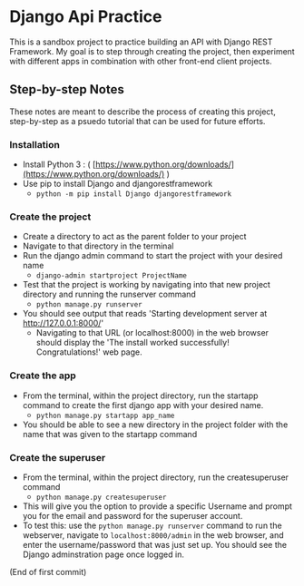 # Django Api Practice

This is a sandbox project to practice building an API with Django REST Framework. My goal is to step through creating the project, then experiment with different apps in combination with other front-end client projects.

## Step-by-step Notes

These notes are meant to describe the process of creating this project, step-by-step as a psuedo tutorial that can be used for future efforts.

### Installation

- Install Python 3 : ( [https://www.python.org/downloads/](https://www.python.org/downloads/) )
- Use pip to install Django and djangorestframework
  - ```python -m pip install Django djangorestframework```

### Create the project

- Create a directory to act as the parent folder to your project
- Navigate to that directory in the terminal
- Run the django admin command to start the project with your desired name
  - ```django-admin startproject ProjectName```
- Test that the project is working by navigating into that new project directory and running the runserver command
  - ```python manage.py runserver```
- You should see output that reads 'Starting development server at <http://127.0.0.1:8000/>'
  - Navigating to that URL (or localhost:8000) in the web browser should display the 'The install worked successfully! Congratulations!' web page.

### Create the app

- From the terminal, within the project directory, run the startapp command to create the first django app with your desired name.
  - ```python manage.py startapp app_name```
- You should be able to see a new directory in the project folder with the name that was given to the startapp command

### Create the superuser

- From the terminal, within the project directory, run the createsuperuser command
  - ```python manage.py createsuperuser```
- This will give you the option to provide a specific Username and prompt you for the email and password for the superuser account.
- To test this: use the ```python manage.py runserver``` command to run the webserver, navigate to ```localhost:8000/admin``` in the web browser, and enter the username/password that was just set up. You should see the Django adminstration page once logged in.

(End of first commit)